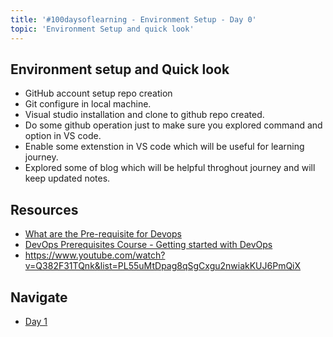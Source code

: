 ```yaml
---
title: '#100daysoflearning - Environment Setup - Day 0'
topic: 'Environment Setup and quick look'
---
```


## Environment setup and Quick look

- GitHub account setup repo creation
- Git configure in local machine.
- Visual studio installation and clone to github repo created.
- Do some github operation just to make sure you explored command and option in VS code.
- Enable some extenstion in VS code which will be useful for learning journey.
- Explored some of blog which will be helpful throghout journey and will keep updated notes.

## Resources

- [What are the Pre-requisite for Devops](https://www.youtube.com/watch?v=eX3ZimWWHh4&list=PLBGx66SQNZ8aPsFDwb79JrS2KQBTIZo10&index=2)
- [DevOps Prerequisites Course - Getting started with DevOps](https://www.youtube.com/watch?v=Wvf0mBNGjXY)
- https://www.youtube.com/watch?v=Q382F31TQnk&list=PL55uMtDpag8qSgCxgu2nwiakKUJ6PmQiX
## Navigate

- [Day 1](day01.md)
